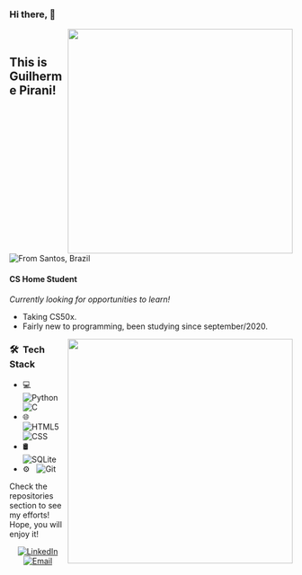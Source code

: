 ### Hi there, 👋

[<img align="right" width="400" src="https://github-readme-stats.vercel.app/api?username=guilhermepirani&show_icons=true"/>](https://github.com/guilhermepirani/)
<br />

## This is Guilherme Pirani!
![From Santos, Brazil](https://img.shields.io/badge/-From%20Santos,%20São%20Paulo%20--%20Brazil-333333?style=flat&logo=brazil)

#### CS Home Student
*Currently looking for opportunities to learn!*
- Taking CS50x.
- Fairly new to programming, been studying since september/2020.

<img align="right" width="400" src="https://github-readme-stats.vercel.app/api/top-langs/?username=guilhermepirani&theme=buefy&layout=compact" />

<h3> 🛠 &nbsp;Tech Stack</h3>

- 💻 &nbsp;
  ![Python](https://img.shields.io/badge/-Python-333333?style=flat&logo=python)
  ![C](https://img.shields.io/badge/-C-333333?style=flat&logo=C%2B%2B&logoColor=00599C)
- 🌐 &nbsp;
  ![HTML5](https://img.shields.io/badge/-HTML5-333333?style=flat&logo=HTML5)
  ![CSS](https://img.shields.io/badge/-CSS-333333?style=flat&logo=CSS3&logoColor=1572B6)
  <!-- ![Flask](https://img.shields.io/badge/-Flask-333333?style=flat&logo=flask) -->
- 🛢 &nbsp;
  ![SQLite](https://img.shields.io/badge/-SQLite-333333?style=flat&logo=sqlite)
- ⚙️ &nbsp;
  ![Git](https://img.shields.io/badge/-Git-333333?style=flat&logo=git)
  
Check the repositories section to see my efforts! Hope, you will enjoy it! <br>

<p align="center">
<!-- <a href="https://www.adityavsingh.com/"><img alt="Website" src="https://img.shields.io/badge/Website-www.adityavsingh.com-blue?style=flat-square&logo=google-chrome"></a> -->
<a href="https://www.linkedin.com/in/guilhermepirani/"><img alt="LinkedIn" src="https://img.shields.io/badge/LinkedIn-Guilherme%20Pirani-blue?style=flat-square&logo=linkedin"></a>
<a href="mailto:guilhermepirani@gmail.com"><img alt="Email" src="https://img.shields.io/badge/Email-guilherme.pirani@gmail.com-blue?style=flat-square&logo=gmail"></a>
</p>
